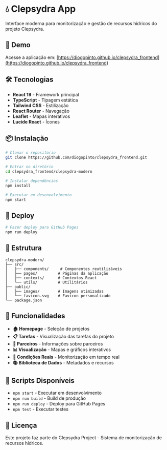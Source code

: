 # 💧 Clepsydra App

Interface moderna para monitorização e gestão de recursos hídricos do projeto Clepsydra.

## 🚀 Demo

Acesse a aplicação em: [https://diogopinto.github.io/clepsydra_frontend](https://diogopinto.github.io/clepsydra_frontend)

## 🛠️ Tecnologias

- **React 19** - Framework principal
- **TypeScript** - Tipagem estática
- **Tailwind CSS** - Estilização
- **React Router** - Navegação
- **Leaflet** - Mapas interativos
- **Lucide React** - Ícones

## 📦 Instalação

```bash
# Clonar o repositório
git clone https://github.com/diogopinto/clepsydra_frontend.git

# Entrar no diretório
cd clepsydra_frontend/clepsydra-modern

# Instalar dependências
npm install

# Executar em desenvolvimento
npm start
```

## 🚀 Deploy

```bash
# Fazer deploy para GitHub Pages
npm run deploy
```

## 📁 Estrutura

```
clepsydra-modern/
├── src/
│   ├── components/     # Componentes reutilizáveis
│   ├── pages/         # Páginas da aplicação
│   ├── contexts/      # Contextos React
│   └── utils/         # Utilitários
├── public/
│   ├── images/        # Imagens otimizadas
│   └── favicon.svg    # Favicon personalizado
└── package.json
```

## 🎯 Funcionalidades

- **🏠 Homepage** - Seleção de projetos
- **📋 Tarefas** - Visualização das tarefas do projeto
- **🤝 Parceiros** - Informações sobre parceiros
- **📊 Visualização** - Mapas e gráficos interativos
- **🌊 Condições Reais** - Monitorização em tempo real
- **📚 Biblioteca de Dados** - Metadados e recursos

## 🔧 Scripts Disponíveis

- `npm start` - Executar em desenvolvimento
- `npm run build` - Build de produção
- `npm run deploy` - Deploy para GitHub Pages
- `npm test` - Executar testes

## 📄 Licença

Este projeto faz parte do Clepsydra Project - Sistema de monitorização de recursos hídricos.
